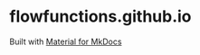 # flowfunctions.github.io

Built with [Material for MkDocs](https://squidfunk.github.io/mkdocs-material/)


